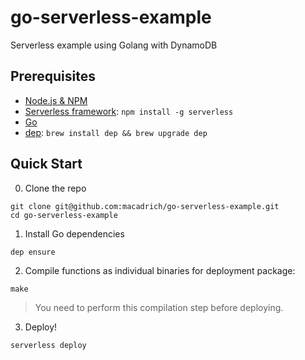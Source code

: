 # go-serverless-example
Serverless example using Golang with DynamoDB

## Prerequisites

- [Node.js & NPM](https://github.com/creationix/nvm)
- [Serverless framework](https://serverless.com/framework/docs/providers/aws/guide/installation/): `npm install -g serverless`
- [Go](https://golang.org/dl/)
- [dep](https://github.com/golang/dep): `brew install dep && brew upgrade dep`

## Quick Start

0. Clone the repo

```
git clone git@github.com:macadrich/go-serverless-example.git
cd go-serverless-example
```

1. Install Go dependencies

```
dep ensure
```

2. Compile functions as individual binaries for deployment package:

```
make
```

> You need to perform this compilation step before deploying.

3. Deploy!

```
serverless deploy
